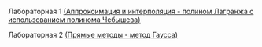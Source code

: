 Лабораторная 1 [(Аппроксимация и интерполяция - полином Лагранжа с использованием полинома Чебышева)](https://github.com/mkkkpln/Computational-Maths-4-term/blob/main/%D0%92%D1%8B%D1%87%D0%9C%D0%B0%D1%821.pdf)

Лабораторная 2 [(Прямые методы - метод Гаусса)](../blob/main/ВычМат2.pdf)
